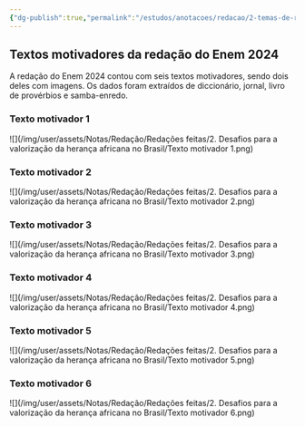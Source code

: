 ```yaml
---
{"dg-publish":true,"permalink":"/estudos/anotacoes/redacao/2-temas-de-redacao/2-2-desafios-para-a-valorizacao-da-heranca-africana-no-brasil/2-2-1-textos-de-apoio/","updated":"2025-03-08T18:09:44.388-03:00"}
---
```


## **Textos motivadores da redação do Enem 2024**

A redação do Enem 2024 contou com seis textos motivadores, sendo dois deles com imagens. Os dados foram extraídos de diccionário, jornal, livro de provérbios e samba-enredo.

### **Texto motivador 1**

![](/img/user/assets/Notas/Redação/Redações feitas/2. Desafios para a valorização da herança africana no Brasil/Texto motivador 1.png)

### **Texto motivador 2**

![](/img/user/assets/Notas/Redação/Redações feitas/2. Desafios para a valorização da herança africana no Brasil/Texto motivador 2.png)

### **Texto motivador 3**

![](/img/user/assets/Notas/Redação/Redações feitas/2. Desafios para a valorização da herança africana no Brasil/Texto motivador 3.png)

### **Texto motivador 4**

![](/img/user/assets/Notas/Redação/Redações feitas/2. Desafios para a valorização da herança africana no Brasil/Texto motivador 4.png)

### **Texto motivador 5**

![](/img/user/assets/Notas/Redação/Redações feitas/2. Desafios para a valorização da herança africana no Brasil/Texto motivador 5.png)

### **Texto motivador 6**

![](/img/user/assets/Notas/Redação/Redações feitas/2. Desafios para a valorização da herança africana no Brasil/Texto motivador 6.png)
